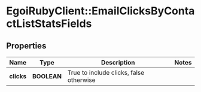 # EgoiRubyClient::EmailClicksByContactListStatsFields

## Properties
Name | Type | Description | Notes
------------ | ------------- | ------------- | -------------
**clicks** | **BOOLEAN** | True to include clicks, false otherwise | 



